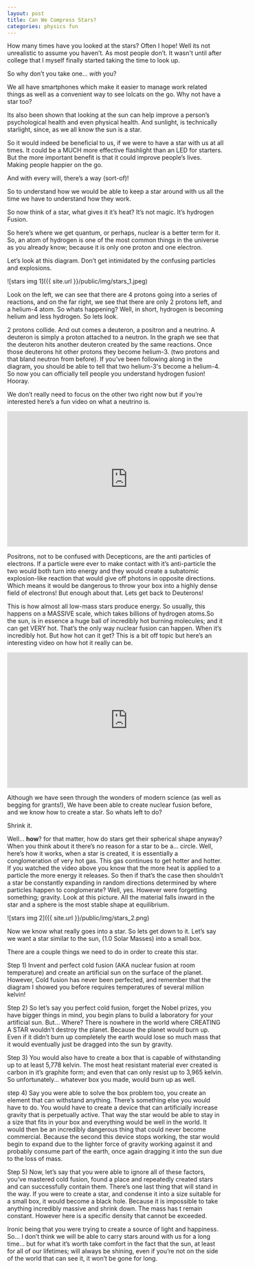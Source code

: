 ```yaml
---
layout: post
title: Can We Compress Stars?
categories: physics fun
---
```


<meta name="description" content="How many times have you looked at the stars? Often I hope! Well its not unrealistic to assume you haven’t. As most people don’t. Especially…">


How many times have you looked at the stars? Often I hope! Well its not unrealistic to assume you haven’t. As most people don’t. It wasn't until after college that I myself finally started taking the time to look up.

So why don’t you take one… _with_ you?

We all have smartphones which make it easier to manage work related things as well as a convenient way to see lolcats on the go. Why not have a star too?

Its also been shown that looking at the sun can help improve a person’s psychological health and even physical health. And sunlight, is technically starlight, since, as we all know the sun is a star.

So it would indeed be beneficial to us, if we were to have a star with us at all times. It could be a MUCH more effective flashlight than an LED for starters. But the more important benefit is that it could improve people’s lives. Making people happier on the go.

And with every will, there’s a way (sort-of)!

So to understand how we would be able to keep a star around with us all the time we have to understand how they work.

So now think of a star, what gives it it’s heat? It’s not magic. It’s hydrogen Fusion.

So here’s where we get quantum, or perhaps, nuclear is a better term for it. So, an atom of hydrogen is one of the most common things in the universe as you already know; because it is only one proton and one electron.

Let’s look at this diagram. Don’t get intimidated by the confusing particles and explosions.

![stars img 1]({{ site.url }}/public/img/stars_1.jpeg)


Look on the left, we can see that there are 4 protons going into a series of reactions, and on the far right, we see that there are only 2 protons left, and a helium-4 atom. So whats happening? Well, in short, hydrogen is becoming helium and less hydrogen. So lets look.

2 protons collide. And out comes a deuteron, a positron and a neutrino. A deuteron is simply a proton attached to a neutron. In the graph we see that the deuteron hits another deuteron created by the same reactions. Once those deuterons hit other protons they become helium-3. (two protons and that bland neutron from before). If you’ve been following along in the diagram, you should be able to tell that two helium-3's become a helium-4. So now you can officially tell people you understand hydrogen fusion! Hooray.

We don’t really need to focus on the other two right now but if you’re interested here’s a fun video on what a neutrino is.

<div class="video-container"><iframe width="560" height="315" src="https://www.youtube.com/embed/lAAmAbJvvJg" frameborder="0" allowfullscreen></iframe></div>

Positrons, not to be confused with Decepticons, are the anti particles of electrons. If a particle were ever to make contact with it’s anti-particle the two would both turn into energy and they would create a subatomic explosion-like reaction that would give off photons in opposite directions. Which means it would be dangerous to throw your box into a highly dense field of electrons! But enough about that. Lets get back to Deuterons!

This is how almost all low-mass stars produce energy. So usually, this happens on a MASSIVE scale, which takes billions of hydrogen atoms.So the sun, is in essence a huge ball of incredibly hot burning molecules; and it can get VERY hot. That’s the only way nuclear fusion can happen. When it’s incredibly hot. But how hot can it get? This is a bit off topic but here’s an interesting video on how hot it really can be.

<div class="video-container">
<iframe width="560" height="315" src="https://www.youtube.com/embed/4fuHzC9aTik" frameborder="0" allowfullscreen></iframe>
</div>


Although we have seen through the wonders of modern science (as well as begging for grants!), We have been able to create nuclear fusion before, and we know how to create a star. So whats left to do?

<div id="commentable-area">
  <p data-section-id="1" class="commentable-section">
  Shrink it.
  </p>


Well… __how__? for that matter, how do stars get their spherical shape anyway? When you think about it there’s no reason for a star to be a… circle. Well, here’s how it works, when a star is created, it is essentially a conglomeration of very hot gas. This gas continues to get hotter and hotter. If you watched the video above you know that the more heat is applied to a particle the more energy it releases. So then if that’s the case then shouldn’t a star be constantly expanding in random directions determined by where particles happen to conglomerate? Well, yes. However were forgetting something; gravity. Look at this picture. All the material falls inward in the star and a sphere is the most stable shape at equilibrium.

</div>

![stars img 2]({{ site.url }}/public/img/stars_2.png)



Now we know what really goes into a star. So lets get down to it. Let’s say we want a star similar to the sun, (1.0 Solar Masses) into a small box.

There are a couple things we need to do in order to create this star.

Step 1) Invent and perfect cold fusion (AKA nuclear fusion at room temperature) and create an artificial sun on the surface of the planet. However, Cold fusion has never been perfected, and remember that the diagram I showed you before requires temperatures of several million kelvin!

Step 2) So let’s say you perfect cold fusion, forget the Nobel prizes, you have bigger things in mind, you begin plans to build a laboratory for your artificial sun. But… Where? There is nowhere in the world where CREATING A STAR wouldn’t destroy the planet. Because the planet would burn up. Even if it didn’t burn up completely the earth would lose so much mass that it would eventually just be dragged into the sun by gravity.

Step 3) You would also have to create a box that is capable of withstanding up to at least 5,778 kelvin. The most heat resistant material ever created is carbon in it’s graphite form; and even that can only resist up to 3,965 kelvin. So unfortunately… whatever box you made, would burn up as well.

step 4) Say you were able to solve the box problem too, you create an element that can withstand anything. There’s something else you would have to do. You would have to create a device that can artificially increase gravity that is perpetually active. That way the star would be able to stay in a size that fits in your box and everything would be well in the world. It would then be an incredibly dangerous thing that could never become commercial. Because the second this device stops working, the star would begin to expand due to the lighter force of gravity working against it and probably consume part of the earth, once again dragging it into the sun due to the loss of mass.

Step 5) Now, let’s say that you were able to ignore all of these factors, you’ve mastered cold fusion, found a place and repeatedly created stars and can successfully contain them. There’s one last thing that will stand in the way. If you were to create a star, and condense it into a size suitable for a small box, it would become a black hole. Because it is impossible to take anything incredibly massive and shrink down. The mass has t remain constant. However here is a specific density that cannot be exceeded.

Ironic being that you were trying to create a source of light and happiness.
So… I don’t think we will be able to carry stars around with us for a long time… but for what it’s worth take comfort in the fact that the sun, at least for all of our lifetimes; will always be shining, even if you’re not on the side of the world that can see it, it won’t be gone for long.


<script>
  // comments for this particular article
  var existingComments = [
    {
      "sectionId": "1",
      "comments": [
        {
          "authorAvatarUrl": "https://scontent-iad3-1.xx.fbcdn.net/v/t1.0-1/p40x40/18767456_10209609928627107_8142159910520783435_n.jpg?oh=75aeda682cdf4ebd3cbd505a89f27dc0&oe=5A09013A",
          "authorName": "David Awad",
          "comment": "\"You're an engineer, you should be able to just shrink it right?\" - every product manager ever. . . "
        }
      ]
    },
    {
      "sectionId": "3",
      "comments": [
        {
          "authorAvatarUrl": "https://scontent-iad3-1.xx.fbcdn.net/v/t1.0-1/p40x40/18767456_10209609928627107_8142159910520783435_n.jpg?oh=75aeda682cdf4ebd3cbd505a89f27dc0&oe=5A09013A",
          "authorName": "David Awad",
          "comment": "There it is again!."
        }
      ]
    }
  ];
</script>


